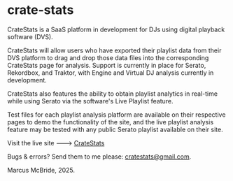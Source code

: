 # crate-stats
CrateStats is a SaaS platform in development for DJs using digital playback software (DVS).  

CrateStats will allow users who have exported their playlist data from their DVS platform to drag and drop those data files into the corresponding CrateStats page for analysis.  Support is currently in place for Serato, Rekordbox, and Traktor, with Engine and Virtual DJ analysis currently in development.

CrateStats also features the ability to obtain playlist analytics in real-time while using Serato via the software's Live Playlist feature.

Test files for each playlist analysis platform are available on their respective pages to demo the functionality of the site, and the live playlist analysis feature may be tested with any public Serato playlist available on their site.

Visit the live site ---> [CrateStats](http://www.cratestats.com)

Bugs & errors?  Send them to me please: cratestats@gmail.com.

Marcus McBride, 2025.
